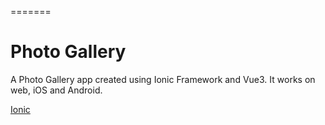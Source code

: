 =======
# Photo Gallery

A Photo Gallery app created using Ionic Framework  and Vue3.
It works on web, iOS and Android.

[Ionic](https://ionicframework.com/)
